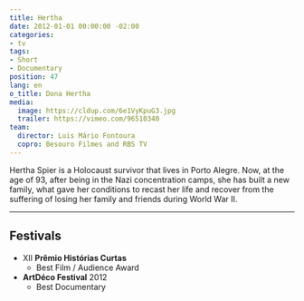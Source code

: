```yaml
---
title: Hertha
date: 2012-01-01 00:00:00 -02:00
categories:
- tv
tags:
- Short
- Documentary
position: 47
lang: en
o_title: Dona Hertha
media:
  image: https://cldup.com/6e1VyKpuG3.jpg
  trailer: https://vimeo.com/96510340
team:
  director: Luis Mário Fontoura
  copro: Besouro Filmes and RBS TV
---
```


Hertha Spier is a Holocaust survivor that lives in Porto Alegre. Now, at the age of 93, after being in the Nazi concentration camps, she has built a new family, what gave her conditions to recast her life and recover from the suffering of losing her family and friends during World War II.

---

## Festivals
* XII **Prêmio Histórias Curtas**
  * Best Film / Audience Award
* **ArtDéco Festival** 2012
  * Best Documentary
